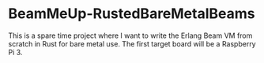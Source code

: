# BeamMeUp-RustedBareMetalBeams

This is a spare time project where I want to write the Erlang Beam VM from scratch in Rust for bare metal use. The first target board will be a Raspberry Pi 3. 

